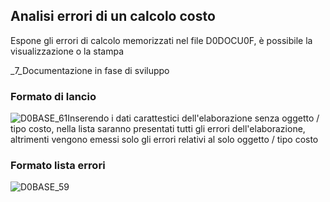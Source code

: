 ## Analisi errori di un calcolo costo
Espone gli errori di calcolo memorizzati nel file D0DOCU0F, è possibile la visualizzazione o la stampa

_7_Documentazione in fase di sviluppo

### Formato di lancio
![D0BASE_61](http://localhost:3000/immagini/MBDOC_OGG-P_D0CO03A/D0BASE_61.png)Inserendo i dati carattestici dell'elaborazione senza oggetto / tipo costo, nella lista saranno presentati tutti gli errori dell'elaborazione, altrimenti vengono emessi solo gli errori relativi al solo oggetto / tipo costo

### Formato lista errori
![D0BASE_59](http://localhost:3000/immagini/MBDOC_OGG-P_D0CO03A/D0BASE_59.png)

